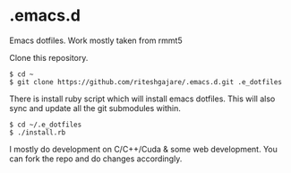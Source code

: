 # .emacs.d
Emacs dotfiles. Work mostly taken from rmmt5

Clone this repository.

    $ cd ~
    $ git clone https://github.com/riteshgajare/.emacs.d.git .e_dotfiles

There is install ruby script which will install emacs dotfiles. This will also sync and update all the git submodules within.

    $ cd ~/.e_dotfiles
    $ ./install.rb

I mostly do development on C/C++/Cuda & some web development. You can fork the repo and do changes accordingly. 
